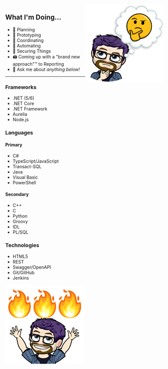 <img align="right" src="./images/thinking.png" alt="Matthew thinking about stuff" width="250">

## What I'm Doing...

- 📖 Planning
- 🔧 Prototyping
- 👥 Coordinating
- 🤖 Automating
- 🔐 Securing Things
- 🖨️ Coming up with a "brand new approach"™ to Reporting
- 💬 Ask me about *anything below!*

----

### Frameworks

- .NET (5/6)
- .NET Core
- .NET Framework
- Aurelia
- Node.js

### Languages

#### Primary

- C#
- TypeScript/JavaScript
- Transact-SQL
- Java
- Visual Basic
- PowerShell

#### Secondary

- C++
- C
- Python
- Groovy
- IDL
- PL/SQL

### Technologies

- HTML5
- REST
- Swagger/OpenAPI
- Git/GitHub
- Jenkins

<img src="./images/fire.png" alt="Matthew casting Fireball" width="250">
